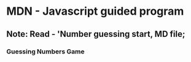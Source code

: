 # MDN - Javascript guided program 
## Note: Read - 'Number guessing start, MD file;
### Guessing Numbers Game 

